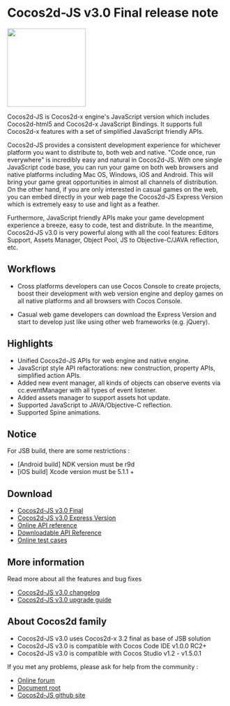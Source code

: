 # Cocos2d-JS v3.0 Final release note

<img src="http://www.cocos2d-x.org/attachments/download/1508" height=180> 

Cocos2d-JS is Cocos2d-x engine's JavaScript version which includes Cocos2d-html5 and Cocos2d-x JavaScript Bindings. It supports full Cocos2d-x features with a set of simplified JavaScript friendly APIs.

Cocos2d-JS provides a consistent development experience for whichever platform you want to distribute to, both web and native. "Code once, run everywhere" is incredibly easy and natural in Cocos2d-JS. With one single JavaScript code base, you can run your game on both web browsers and native platforms including Mac OS, Windows, iOS and Android. This will bring your game great opportunities in almost all channels of distribution. On the other hand, if you are only interested in casual games on the web, you can embed directly in your web page the Cocos2d-JS Express Version which is extremely easy to use and light as a feather.

Furthermore, JavaScript friendly APIs make your game development experience a breeze, easy to code, test and distribute. In the meantime, Cocos2d-JS v3.0 is very powerful along with all the cool features: Editors Support, Assets Manager, Object Pool, JS to Objective-C/JAVA reflection, etc.

## Workflows

- Cross platforms developers can use Cocos Console to create projects, boost their development with web version engine and deploy games on all native platforms and all browsers with Cocos Console.

- Casual web game developers can download the Express Version and start to develop just like using other web frameworks (e.g. jQuery).

## Highlights

* Unified Cocos2d-JS APIs for web engine and native engine.
* JavaScript style API refactorations: new construction, property APIs, simplified action APIs.
* Added new event manager, all kinds of objects can observe events via cc.eventManager with all types of event listener.
* Added assets manager to support assets hot update.
* Supported JavaScript to JAVA/Objective-C reflection.
* Supported Spine animations.

## Notice

For JSB build, there are some restrictions :

- [Android build] NDK version must be r9d
- [iOS build] Xcode version must be 5.1.1 +

## Download

- [Cocos2d-JS v3.0 Final](http://www.cocos2d-x.org/filedown/cocos2d-js-v3.0.zip)
- [Cocos2d-JS v3.0 Express Version](http://www.cocos2d-x.org/filecenter/jsbuilder)
- [Online API reference](http://www.cocos2d-x.org/reference/html5-js/V3.0/index.html)
- [Downloadable API Reference](http://www.cocos2d-x.org/filedown/Cocos2d-JS-v3.0-API.zip)
- [Online test cases](http://cocos2d-x.org/js-tests/)

## More information

Read more about all the features and bug fixes

- [Cocos2d-JS v3.0 changelog](http://www.cocos2d-x.org/docs/manual/framework/html5/release-notes/v3.0rc3/changelog/en)
- [Cocos2d-JS v3.0 upgrade guide](http://www.cocos2d-x.org/docs/manual/framework/html5/release-notes/v3.0rc0/upgrade-guide/en)

## About Cocos2d family

- Cocos2d-JS v3.0 uses Cocos2d-x 3.2 final as base of JSB solution
- Cocos2d-JS v3.0 is compatible with Cocos Code IDE v1.0.0 RC2+
- Cocos2d-JS v3.0 is compatible with Cocos Studio v1.2 - v1.5.0.1

If you met any problems, please ask for help from the community : 

- [Online forum](http://discuss.cocos2d-x.org/category/javascript)
- [Document root](http://cocos2d-x.org/docs/manual/framework/html5/en)
- [Cocos2d-JS github site](https://github.com/cocos2d/cocos2d-js)